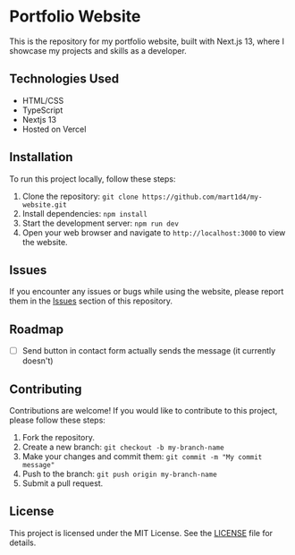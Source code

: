 # Portfolio Website

This is the repository for my portfolio website, built with Next.js 13, where I showcase my projects and skills as a developer.

## Technologies Used

- HTML/CSS
- TypeScript
- Nextjs 13
- Hosted on Vercel

## Installation

To run this project locally, follow these steps:

1. Clone the repository: `git clone https://github.com/mart1d4/my-website.git`
2. Install dependencies: `npm install`
3. Start the development server: `npm run dev`
4. Open your web browser and navigate to `http://localhost:3000` to view the website.

## Issues

If you encounter any issues or bugs while using the website, please report them in the [Issues](https://github.com/mart1d4/my-website/issues) section of this repository.

## Roadmap

- [ ] Send button in contact form actually sends the message (it currently doesn't)

## Contributing

Contributions are welcome! If you would like to contribute to this project, please follow these steps:

1. Fork the repository.
2. Create a new branch: `git checkout -b my-branch-name`
3. Make your changes and commit them: `git commit -m "My commit message"`
4. Push to the branch: `git push origin my-branch-name`
5. Submit a pull request.

## License

This project is licensed under the MIT License. See the [LICENSE](LICENSE) file for details.
